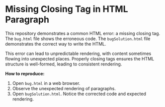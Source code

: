 # Missing Closing Tag in HTML Paragraph

This repository demonstrates a common HTML error: a missing closing tag.  The `bug.html` file shows the erroneous code. The `bugSolution.html` file demonstrates the correct way to write the HTML.

This error can lead to unpredictable rendering, with content sometimes flowing into unexpected places. Properly closing tags ensures the HTML structure is well-formed, leading to consistent rendering.

**How to reproduce:**

1. Open `bug.html` in a web browser.
2. Observe the unexpected rendering of paragraphs.
3. Open `bugSolution.html`. Notice the corrected code and expected rendering. 